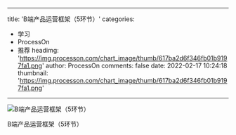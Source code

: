 
---
title: 'B端产品运营框架（5环节）'
categories: 
 - 学习
 - ProcessOn
 - 推荐
headimg: 'https://img.processon.com/chart_image/thumb/617ba2d6f346fb01b9197fa1.png'
author: ProcessOn
comments: false
date: 2022-02-17 10:24:18
thumbnail: 'https://img.processon.com/chart_image/thumb/617ba2d6f346fb01b9197fa1.png'
---

<div>   
<img class="thumb" alt="B端产品运营框架（5环节）" src="https://img.processon.com/chart_image/thumb/617ba2d6f346fb01b9197fa1.png" referrerpolicy="no-referrer">
<p>B端产品运营框架（5环节）</p>  
</div>
            